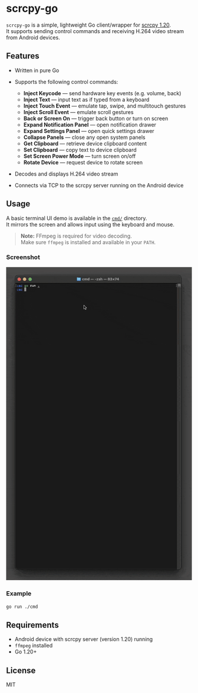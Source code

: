 # scrcpy-go

`scrcpy-go` is a simple, lightweight Go client/wrapper for [scrcpy 1.20](https://github.com/Genymobile/scrcpy/tree/v1.20).  
It supports sending control commands and receiving H.264 video stream from Android devices.

## Features

- Written in pure Go
- Supports the following control commands:
  - **Inject Keycode** — send hardware key events (e.g. volume, back)
  - **Inject Text** — input text as if typed from a keyboard
  - **Inject Touch Event** — emulate tap, swipe, and multitouch gestures
  - **Inject Scroll Event** — emulate scroll gestures
  - **Back or Screen On** — trigger back button or turn on screen
  - **Expand Notification Panel** — open notification drawer
  - **Expand Settings Panel** — open quick settings drawer
  - **Collapse Panels** — close any open system panels
  - **Get Clipboard** — retrieve device clipboard content
  - **Set Clipboard** — copy text to device clipboard
  - **Set Screen Power Mode** — turn screen on/off
  - **Rotate Device** — request device to rotate screen

- Decodes and displays H.264 video stream
- Connects via TCP to the scrcpy server running on the Android device

## Usage

A basic terminal UI demo is available in the [`cmd/`](./cmd) directory.  
It mirrors the screen and allows input using the keyboard and mouse.

> **Note:** FFmpeg is required for video decoding.  
> Make sure `ffmpeg` is installed and available in your `PATH`.

### Screenshot

<!-- Add your screenshot here -->
![screenshot](README.gif)

### Example

```bash
go run ./cmd
````

## Requirements

* Android device with scrcpy server (version 1.20) running
* `ffmpeg` installed
* Go 1.20+

## License

MIT